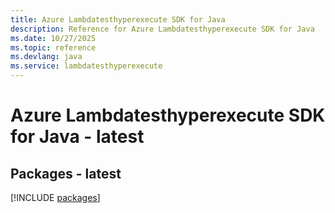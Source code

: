 ```yaml
---
title: Azure Lambdatesthyperexecute SDK for Java
description: Reference for Azure Lambdatesthyperexecute SDK for Java
ms.date: 10/27/2025
ms.topic: reference
ms.devlang: java
ms.service: lambdatesthyperexecute
---
```

# Azure Lambdatesthyperexecute SDK for Java - latest
## Packages - latest
[!INCLUDE [packages](lambdatesthyperexecute-index.md)]